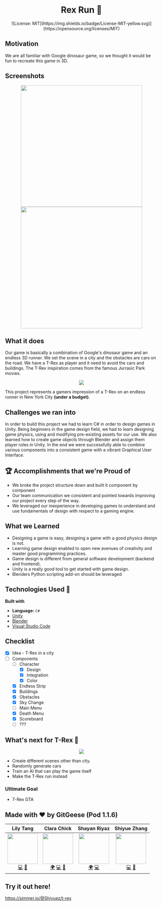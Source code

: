 
# <div align="center">Rex Run 🦖 </div>
<p align="center">
  ![License: MIT](https://img.shields.io/badge/License-MIT-yellow.svg)](https://opensource.org/licenses/MIT)
  </p>

## Motivation
We are all familiar with Google dinosaur game, so we thought it would be fun to recreate this game in 3D. 

## Screenshots

<p align="center">
  <img src = "https://github.com/MLH-Fellowship/T-Rex-/blob/main/screenshots/Screen%20Shot%202020-10-27%20at%2011.06.11%20PM.png?raw=true" width="400">
  <img src = "https://github.com/MLH-Fellowship/T-Rex-/blob/main/screenshots/Screen%20Shot%202020-10-27%20at%2010.59.06%20PM.png?raw=true" width="400">
</p>

## What it does
Our game is basically a combination of Google's dinosaur game and an endless 3D runner. We set the scene in a city and the obstacles are cars on the road. We have a T-Rex as player and it need to avoid the cars and buildings. The T-Rex inspiration comes from the famous Jurrasic Park movies.

<p align="center"</p>
<img src="https://external-content.duckduckgo.com/iu/?u=https%3A%2F%2Fi.pinimg.com%2Foriginals%2Fb3%2F4a%2F5f%2Fb34a5fd6d7d446ad173ba4f57041ab42.gif&f=1&nofb=1" align = "center">
</p>

This project represents a gamers impression of a T-Rex on an endless runner in New York City **(under a budget)**. 

## Challenges we ran into
In order to build this project we had to learn C# in order to design games in Unity. Being beginners in the game design field, we had to learn designing game physics, using and modifying pre-existing assets for our use. We also learned how to create game objects through Blender and assign them player roles in Unity. In the end we were successfully able to combine various components into a consistent game with a vibrant Graphical User Interface.

## :trophy: Accomplishments that we're Proud of
- We broke the project structure down and built it component by component
- Our team communication we consistent and pointed towards improving our project every step of the way.
- We leveraged our inexperience in developing games to understand and use fundamentals of design with respect to a gaming engine.

## What we Learned
- Designing a game is easy, designing a game with a good physics design is not. 
- Learning game design enabled to open new avenues of creativity and master good programming practices.
- Game design is different from general software development (backend and frontend).
- Unity is a really good tool to get started with game design.
- Blenders Python scripting add-on should be leveraged

## Technologies Used :rocket:
<b>Built with</b>
- **Language:** `C#` 
- [Unity](https://unity.com/)
- [Blender](https://www.blender.org/)
- [Visual Studio Code](https://code.visualstudio.com/)

## Checklist
- [x] Idea - T-Rex in a city
- [ ] Components
  - [ ] Character
    - [x] Design
    - [x] Integration
    - [x] Color
  - [x] Endless Strip
  - [x] Buildings 
  - [x] Obstacles
  - [x] Sky Change
  - [ ] Main Menu
  - [x] Death Menu
  - [x] Scoreboard
  - [ ] ???
  
## What's next for T-Rex :crystal_ball:
<p align="center">
<img src="https://media3.giphy.com/media/QmH4MuISBE1dyPmTAy/200w.webp?cid=ecf05e47vdquubyzegf00wgqmnlkxop7lz8n1b66mnh0xz7n&rid=200w.webp">
</p>

- Create different scenes other than city.
- Randomly generate cars
- Train an AI that can play the game itself
- Make the T-Rex run instead

### Ultimate Goal
- T-Rex GTA

## Made with :heart: by GitGeese (Pod 1.1.6)
| Lily Tang | Clara Chick | Shayan Riyaz | Shiyue Zhang |
| :----: | :---: | :---: | :---: |
| [<img src="https://avatars3.githubusercontent.com/u/13373962?s=460&u=8dd3cea9e4fdc17b35089774267622e58a32e9d2&v=4" width="100px;"/>](https://github.com/lilymtang)<br />[💻](https://github.com/lilymtang) [🤝](https://www.linkedin.com/in/lilymtang/) | [<img src="https://media-exp1.licdn.com/dms/image/C4E03AQE8eYc0h_TPHg/profile-displayphoto-shrink_400_400/0?e=1608163200&v=beta&t=NVP7R8UDoVRYASyL6KgpzKFs9P9fgPYGYeuRiN86r_k" width="100px;"/>](https://clarachick.me/)<br />[🌍](https://clarachick.me/) [💻](https://github.com/KohinaTheCat) [🤝](https://www.linkedin.com/in/clarachick/) | [<img src="https://avatars1.githubusercontent.com/u/28723598?s=460&u=9444300dccf4ead144b03c7710f0ff4c149e05f8&v=4" width="100px;"/>](https://shayanriyaz.github.io)<br />[🌍](https://shayanriyaz.github.io) [💻](https://github.com/ShayanRiyaz) | [<img src="https://media-exp1.licdn.com/dms/image/C4E03AQGFk_sA35kT-A/profile-displayphoto-shrink_400_400/0?e=1608163200&v=beta&t=_ZhIt1aPDDYj305ovVS_fAkPe_IKCW_ysY7JFRu9SuM" width="100px;"/>](https://github.com/zhangshyue)<br /> [💻](https://github.com/zhangshyue) [🤝](https://www.linkedin.com/in/shiyue-zhang-58828b196/) |

## Try it out here!

https://simmer.io/@Shiyuez/t-rex
